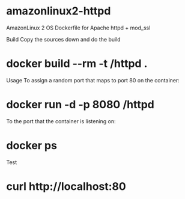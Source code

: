 # amazonlinux2-httpd
AmazonLinux 2 OS Dockerfile for Apache httpd + mod_ssl

Build
Copy the sources down and do the build

# docker build --rm -t <username>/httpd .
Usage
To assign a random port that maps to port 80 on the container:

# docker run -d -p 8080 <username>/httpd

To the port that the container is listening on:

# docker ps

Test
# curl http://localhost:80
